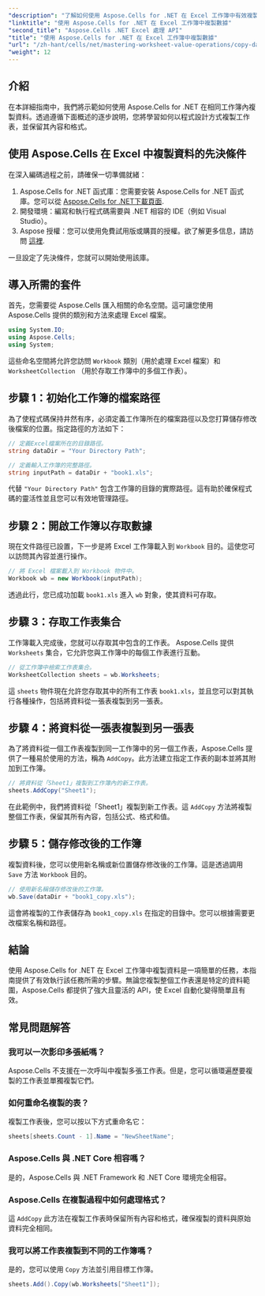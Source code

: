 ```yaml
---
"description": "了解如何使用 Aspose.Cells for .NET 在 Excel 工作簿中有效複製資料。按照本逐步指南，您可以輕鬆複製工作表、傳輸資料和管理 Excel 檔案。"
"linktitle": "使用 Aspose.Cells for .NET 在 Excel 工作簿中複製數據"
"second_title": "Aspose.Cells .NET Excel 處理 API"
"title": "使用 Aspose.Cells for .NET 在 Excel 工作簿中複製數據"
"url": "/zh-hant/cells/net/mastering-worksheet-value-operations/copy-data-within-excel-workbook/"
"weight": 12
---
```


## 介紹

在本詳細指南中，我們將示範如何使用 Aspose.Cells for .NET 在相同工作簿內複製資料。透過遵循下面概述的逐步說明，您將學習如何以程式設計方式複製工作表，並保留其內容和格式。

## 使用 Aspose.Cells 在 Excel 中複製資料的先決條件

在深入編碼過程之前，請確保一切準備就緒：

1. Aspose.Cells for .NET 函式庫：您需要安裝 Aspose.Cells for .NET 函式庫。您可以從 [Aspose.Cells for .NET下載頁面](https://releases。aspose.com/cells/net/).
2. 開發環境：編寫和執行程式碼需要與 .NET 相容的 IDE（例如 Visual Studio）。
3. Aspose 授權：您可以使用免費試用版或購買的授權。欲了解更多信息，請訪問 [這裡](https://purchase。aspose.com/temporary-license/).

一旦設定了先決條件，您就可以開始使用該庫。

## 導入所需的套件

首先，您需要從 Aspose.Cells 匯入相關的命名空間。這可讓您使用 Aspose.Cells 提供的類別和方法來處理 Excel 檔案。

```csharp
using System.IO;
using Aspose.Cells;
using System;
```

這些命名空間將允許您訪問 `Workbook` 類別（用於處理 Excel 檔案）和 `WorksheetCollection` （用於存取工作簿中的多個工作表）。

## 步驟 1：初始化工作簿的檔案路徑

為了使程式碼保持井然有序，必須定義工作簿所在的檔案路徑以及您打算儲存修改後檔案的位置。指定路徑的方法如下：

```csharp
// 定義Excel檔案所在的目錄路徑。
string dataDir = "Your Directory Path";

// 定義輸入工作簿的完整路徑。
string inputPath = dataDir + "book1.xls";
```

代替 `"Your Directory Path"` 包含工作簿的目錄的實際路徑。這有助於確保程式碼的靈活性並且您可以有效地管理路徑。

## 步驟 2：開啟工作簿以存取數據

現在文件路徑已設置，下一步是將 Excel 工作簿載入到 `Workbook` 目的。這使您可以訪問其內容並進行操作。

```csharp
// 將 Excel 檔案載入到 Workbook 物件中。
Workbook wb = new Workbook(inputPath);
```

透過此行，您已成功加載 `book1.xls` 進入 `wb` 對象，使其資料可存取。

## 步驟 3：存取工作表集合

工作簿載入完成後，您就可以存取其中包含的工作表。 Aspose.Cells 提供 `Worksheets` 集合，它允許您與工作簿中的每個工作表進行互動。

```csharp
// 從工作簿中檢索工作表集合。
WorksheetCollection sheets = wb.Worksheets;
```

這 `sheets` 物件現在允許您存取其中的所有工作表 `book1.xls`，並且您可以對其執行各種操作，包括將資料從一張表複製到另一張表。

## 步驟 4：將資料從一張表複製到另一張表

為了將資料從一個工作表複製到同一工作簿中的另一個工作表，Aspose.Cells 提供了一種易於使用的方法，稱為 `AddCopy`。此方法建立指定工作表的副本並將其附加到工作簿。

```csharp
// 將資料從「Sheet1」複製到工作簿內的新工作表。
sheets.AddCopy("Sheet1");
```

在此範例中，我們將資料從「Sheet1」複製到新工作表。這 `AddCopy` 方法將複製整個工作表，保留其所有內容，包括公式、格式和值。

## 步驟 5：儲存修改後的工作簿

複製資料後，您可以使用新名稱或新位置儲存修改後的工作簿。這是透過調用 `Save` 方法 `Workbook` 目的。

```csharp
// 使用新名稱儲存修改後的工作簿。
wb.Save(dataDir + "book1_copy.xls");
```

這會將複製的工作表儲存為 `book1_copy.xls` 在指定的目錄中。您可以根據需要更改檔案名稱和路徑。

## 結論

使用 Aspose.Cells for .NET 在 Excel 工作簿中複製資料是一項簡單的任務，本指南提供了有效執行該任務所需的步驟。無論您複製整個工作表還是特定的資料範圍，Aspose.Cells 都提供了強大且靈活的 API，使 Excel 自動化變得簡單且有效。

## 常見問題解答

### 我可以一次影印多張紙嗎？

Aspose.Cells 不支援在一次呼叫中複製多張工作表。但是，您可以循環遍歷要複製的工作表並單獨複製它們。

### 如何重命名複製的表？

複製工作表後，您可以按以下方式重命名它：

```csharp
sheets[sheets.Count - 1].Name = "NewSheetName";
```

### Aspose.Cells 與 .NET Core 相容嗎？

是的，Aspose.Cells 與 .NET Framework 和 .NET Core 環境完全相容。

### Aspose.Cells 在複製過程中如何處理格式？

這 `AddCopy` 此方法在複製工作表時保留所有內容和格式，確保複製的資料與原始資料完全相同。

### 我可以將工作表複製到不同的工作簿嗎？

是的，您可以使用 `Copy` 方法並引用目標工作簿。

```csharp
sheets.Add().Copy(wb.Worksheets["Sheet1"]);
```